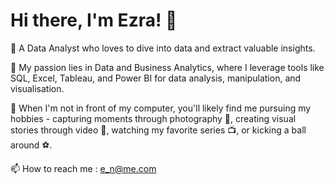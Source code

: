 # Hi there, I'm Ezra! 👋

👋 A Data Analyst who loves to dive into data and extract valuable insights.

👀 My passion lies in Data and Business Analytics, where I leverage tools like SQL, Excel, Tableau, and Power BI for data analysis, manipulation, and visualisation.

🌱 When I'm not in front of my computer, you'll likely find me pursuing my hobbies - capturing moments through photography 📸, creating visual stories through video 🎥, watching my favorite series 📺, or kicking a ball around ⚽.

📫 How to reach me : e_n@me.com
